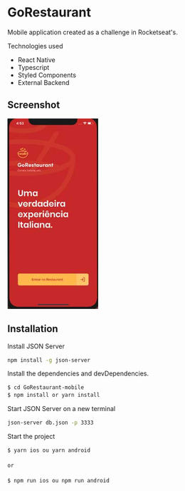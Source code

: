 # GoRestaurant

Mobile application created as a challenge in Rocketseat's.

Technologies used

- React Native
- Typescript
- Styled Components
- External Backend

## Screenshot

![Image of Index Page](https://github.com/eriksongoncalves/GoRestaurant-mobile/blob/master/screenshot/index.jpg?raw=true)

## Installation

Install JSON Server

```sh
npm install -g json-server
```

Install the dependencies and devDependencies.

```sh
$ cd GoRestaurant-mobile
$ npm install or yarn install
```

Start JSON Server on a new terminal

```sh
json-server db.json -p 3333
```

Start the project

```sh
$ yarn ios ou yarn android

or

$ npm run ios ou npm run android
```
